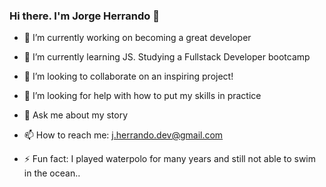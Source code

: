 ### Hi there. I'm Jorge Herrando 👋

- 🔭 I’m currently working on becoming a great developer
- 🌱 I’m currently learning JS. Studying a Fullstack Developer bootcamp
- 👯 I’m looking to collaborate on an inspiring project!
- 🤔 I’m looking for help with how to put my skills in practice
- 💬 Ask me about my story
- 📫 How to reach me: j.herrando.dev@gmail.com

- ⚡ Fun fact: I played waterpolo for many years and still not able to swim in the ocean..
